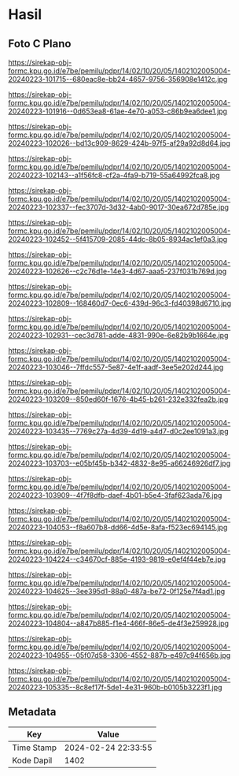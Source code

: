 # Hasil

## Foto C Plano

https://sirekap-obj-formc.kpu.go.id/e7be/pemilu/pdpr/14/02/10/20/05/1402102005004-20240223-101715--680eac8e-bb24-4657-9756-356908e1412c.jpg

https://sirekap-obj-formc.kpu.go.id/e7be/pemilu/pdpr/14/02/10/20/05/1402102005004-20240223-101916--0d653ea8-61ae-4e70-a053-c86b9ea6dee1.jpg

https://sirekap-obj-formc.kpu.go.id/e7be/pemilu/pdpr/14/02/10/20/05/1402102005004-20240223-102026--bd13c909-8629-424b-97f5-af29a92d8d64.jpg

https://sirekap-obj-formc.kpu.go.id/e7be/pemilu/pdpr/14/02/10/20/05/1402102005004-20240223-102143--a1f56fc8-cf2a-4fa9-b719-55a64992fca8.jpg

https://sirekap-obj-formc.kpu.go.id/e7be/pemilu/pdpr/14/02/10/20/05/1402102005004-20240223-102337--fec3707d-3d32-4ab0-9017-30ea672d785e.jpg

https://sirekap-obj-formc.kpu.go.id/e7be/pemilu/pdpr/14/02/10/20/05/1402102005004-20240223-102452--5f415709-2085-44dc-8b05-8934ac1ef0a3.jpg

https://sirekap-obj-formc.kpu.go.id/e7be/pemilu/pdpr/14/02/10/20/05/1402102005004-20240223-102626--c2c76d1e-14e3-4d67-aaa5-237f031b769d.jpg

https://sirekap-obj-formc.kpu.go.id/e7be/pemilu/pdpr/14/02/10/20/05/1402102005004-20240223-102809--168460d7-0ec6-439d-96c3-fd40398d6710.jpg

https://sirekap-obj-formc.kpu.go.id/e7be/pemilu/pdpr/14/02/10/20/05/1402102005004-20240223-102931--cec3d781-adde-4831-990e-6e82b9b1664e.jpg

https://sirekap-obj-formc.kpu.go.id/e7be/pemilu/pdpr/14/02/10/20/05/1402102005004-20240223-103046--7ffdc557-5e87-4e1f-aadf-3ee5e202d244.jpg

https://sirekap-obj-formc.kpu.go.id/e7be/pemilu/pdpr/14/02/10/20/05/1402102005004-20240223-103209--850ed60f-1676-4b45-b261-232e332fea2b.jpg

https://sirekap-obj-formc.kpu.go.id/e7be/pemilu/pdpr/14/02/10/20/05/1402102005004-20240223-103435--7769c27a-4d39-4d19-a4d7-d0c2ee1091a3.jpg

https://sirekap-obj-formc.kpu.go.id/e7be/pemilu/pdpr/14/02/10/20/05/1402102005004-20240223-103703--e05bf45b-b342-4832-8e95-a66246926df7.jpg

https://sirekap-obj-formc.kpu.go.id/e7be/pemilu/pdpr/14/02/10/20/05/1402102005004-20240223-103909--4f7f8dfb-daef-4b01-b5e4-3faf623ada76.jpg

https://sirekap-obj-formc.kpu.go.id/e7be/pemilu/pdpr/14/02/10/20/05/1402102005004-20240223-104053--f8a607b8-dd66-4d5e-8afa-f523ec694145.jpg

https://sirekap-obj-formc.kpu.go.id/e7be/pemilu/pdpr/14/02/10/20/05/1402102005004-20240223-104224--c34670cf-885e-4193-9819-e0ef4f44eb7e.jpg

https://sirekap-obj-formc.kpu.go.id/e7be/pemilu/pdpr/14/02/10/20/05/1402102005004-20240223-104625--3ee395d1-88a0-487a-be72-0f125e7f4ad1.jpg

https://sirekap-obj-formc.kpu.go.id/e7be/pemilu/pdpr/14/02/10/20/05/1402102005004-20240223-104804--a847b885-f1e4-466f-86e5-de4f3e259928.jpg

https://sirekap-obj-formc.kpu.go.id/e7be/pemilu/pdpr/14/02/10/20/05/1402102005004-20240223-104955--05f07d58-3306-4552-887b-e497c94f656b.jpg

https://sirekap-obj-formc.kpu.go.id/e7be/pemilu/pdpr/14/02/10/20/05/1402102005004-20240223-105335--8c8ef17f-5de1-4e31-960b-b0105b3223f1.jpg


## Metadata

| Key        | Value               |
| ---------- | ------------------- |
| Time Stamp | 2024-02-24 22:33:55 |
| Kode Dapil | 1402                |



